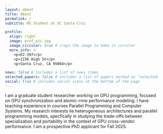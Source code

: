 ```yaml
---
layout: about
title: About
permalink: /
subtitle: MS Student at UC Santa Cruz

profile:
  align: right
  image: prof_pic.jpg
  image_circular: true # crops the image to make it circular
  more_info: >
    <p>E2-397</p>
    <p>1156 High St</p>
    <p>Santa Cruz, CA 95064</p>

news: false # includes a list of news items
selected_papers: false # includes a list of papers marked as "selected={true}"
social: true # includes social icons at the bottom of the page
---
```


I am a graduate student researcher working on GPU programming, focused on GPU synchronization and atomic-rmw performance modeling. I have teaching experience in courses Parallel Programming and Computer Systems. My research interests lie heterogeneous architectures and parallel programming models, specfically in studying the trade-offs between specialization and portability in the context of GPU cross-vendor performance. I am a prospective PhD applicant for Fall 2025.

